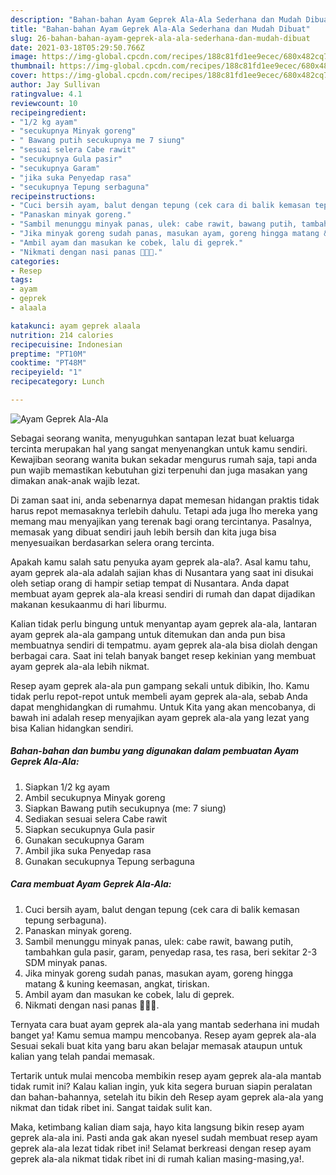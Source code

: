 ```yaml
---
description: "Bahan-bahan Ayam Geprek Ala-Ala Sederhana dan Mudah Dibuat"
title: "Bahan-bahan Ayam Geprek Ala-Ala Sederhana dan Mudah Dibuat"
slug: 26-bahan-bahan-ayam-geprek-ala-ala-sederhana-dan-mudah-dibuat
date: 2021-03-18T05:29:50.766Z
image: https://img-global.cpcdn.com/recipes/188c81fd1ee9ecec/680x482cq70/ayam-geprek-ala-ala-foto-resep-utama.jpg
thumbnail: https://img-global.cpcdn.com/recipes/188c81fd1ee9ecec/680x482cq70/ayam-geprek-ala-ala-foto-resep-utama.jpg
cover: https://img-global.cpcdn.com/recipes/188c81fd1ee9ecec/680x482cq70/ayam-geprek-ala-ala-foto-resep-utama.jpg
author: Jay Sullivan
ratingvalue: 4.1
reviewcount: 10
recipeingredient:
- "1/2 kg ayam"
- "secukupnya Minyak goreng"
- " Bawang putih secukupnya me 7 siung"
- "sesuai selera Cabe rawit"
- "secukupnya Gula pasir"
- "secukupnya Garam"
- "jika suka Penyedap rasa"
- "secukupnya Tepung serbaguna"
recipeinstructions:
- "Cuci bersih ayam, balut dengan tepung (cek cara di balik kemasan tepung serbaguna)."
- "Panaskan minyak goreng."
- "Sambil menunggu minyak panas, ulek: cabe rawit, bawang putih, tambahkan gula pasir, garam, penyedap rasa, tes rasa, beri sekitar 2-3 SDM minyak panas."
- "Jika minyak goreng sudah panas, masukan ayam, goreng hingga matang &amp; kuning keemasan, angkat, tiriskan."
- "Ambil ayam dan masukan ke cobek, lalu di geprek."
- "Nikmati dengan nasi panas 🥰🥰🥰."
categories:
- Resep
tags:
- ayam
- geprek
- alaala

katakunci: ayam geprek alaala 
nutrition: 214 calories
recipecuisine: Indonesian
preptime: "PT10M"
cooktime: "PT48M"
recipeyield: "1"
recipecategory: Lunch

---
```



![Ayam Geprek Ala-Ala](https://img-global.cpcdn.com/recipes/188c81fd1ee9ecec/680x482cq70/ayam-geprek-ala-ala-foto-resep-utama.jpg)

Sebagai seorang wanita, menyuguhkan santapan lezat buat keluarga tercinta merupakan hal yang sangat menyenangkan untuk kamu sendiri. Kewajiban seorang  wanita bukan sekadar mengurus rumah saja, tapi anda pun wajib memastikan kebutuhan gizi terpenuhi dan juga masakan yang dimakan anak-anak wajib lezat.

Di zaman  saat ini, anda sebenarnya dapat memesan hidangan praktis tidak harus repot memasaknya terlebih dahulu. Tetapi ada juga lho mereka yang memang mau menyajikan yang terenak bagi orang tercintanya. Pasalnya, memasak yang dibuat sendiri jauh lebih bersih dan kita juga bisa menyesuaikan berdasarkan selera orang tercinta. 



Apakah kamu salah satu penyuka ayam geprek ala-ala?. Asal kamu tahu, ayam geprek ala-ala adalah sajian khas di Nusantara yang saat ini disukai oleh setiap orang di hampir setiap tempat di Nusantara. Anda dapat membuat ayam geprek ala-ala kreasi sendiri di rumah dan dapat dijadikan makanan kesukaanmu di hari liburmu.

Kalian tidak perlu bingung untuk menyantap ayam geprek ala-ala, lantaran ayam geprek ala-ala gampang untuk ditemukan dan anda pun bisa membuatnya sendiri di tempatmu. ayam geprek ala-ala bisa diolah dengan berbagai cara. Saat ini telah banyak banget resep kekinian yang membuat ayam geprek ala-ala lebih nikmat.

Resep ayam geprek ala-ala pun gampang sekali untuk dibikin, lho. Kamu tidak perlu repot-repot untuk membeli ayam geprek ala-ala, sebab Anda dapat menghidangkan di rumahmu. Untuk Kita yang akan mencobanya, di bawah ini adalah resep menyajikan ayam geprek ala-ala yang lezat yang bisa Kalian hidangkan sendiri.

<!--inarticleads1-->

##### Bahan-bahan dan bumbu yang digunakan dalam pembuatan Ayam Geprek Ala-Ala:

1. Siapkan 1/2 kg ayam
1. Ambil secukupnya Minyak goreng
1. Siapkan  Bawang putih secukupnya (me: 7 siung)
1. Sediakan sesuai selera Cabe rawit
1. Siapkan secukupnya Gula pasir
1. Gunakan secukupnya Garam
1. Ambil jika suka Penyedap rasa
1. Gunakan secukupnya Tepung serbaguna




<!--inarticleads2-->

##### Cara membuat Ayam Geprek Ala-Ala:

1. Cuci bersih ayam, balut dengan tepung (cek cara di balik kemasan tepung serbaguna).
1. Panaskan minyak goreng.
1. Sambil menunggu minyak panas, ulek: cabe rawit, bawang putih, tambahkan gula pasir, garam, penyedap rasa, tes rasa, beri sekitar 2-3 SDM minyak panas.
1. Jika minyak goreng sudah panas, masukan ayam, goreng hingga matang &amp; kuning keemasan, angkat, tiriskan.
1. Ambil ayam dan masukan ke cobek, lalu di geprek.
1. Nikmati dengan nasi panas 🥰🥰🥰.




Ternyata cara buat ayam geprek ala-ala yang mantab sederhana ini mudah banget ya! Kamu semua mampu mencobanya. Resep ayam geprek ala-ala Sesuai sekali buat kita yang baru akan belajar memasak ataupun untuk kalian yang telah pandai memasak.

Tertarik untuk mulai mencoba membikin resep ayam geprek ala-ala mantab tidak rumit ini? Kalau kalian ingin, yuk kita segera buruan siapin peralatan dan bahan-bahannya, setelah itu bikin deh Resep ayam geprek ala-ala yang nikmat dan tidak ribet ini. Sangat taidak sulit kan. 

Maka, ketimbang kalian diam saja, hayo kita langsung bikin resep ayam geprek ala-ala ini. Pasti anda gak akan nyesel sudah membuat resep ayam geprek ala-ala lezat tidak ribet ini! Selamat berkreasi dengan resep ayam geprek ala-ala nikmat tidak ribet ini di rumah kalian masing-masing,ya!.

